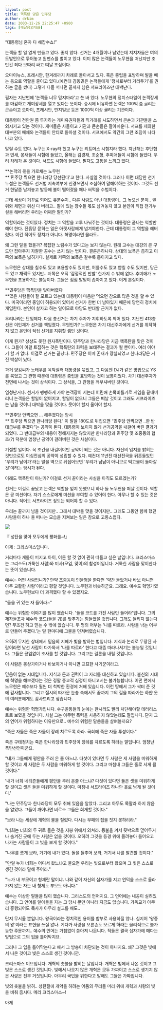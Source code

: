 ```yaml
---
layout: post
title: 핵폭탄 맞은 민주당
author: drkim
date: 2003-12-26 22:25:47 +0900
tags: [깨달음의대화]
---
```

“대통령님 혼자 다 해잡수쇼!”

논객들 할 일 없게 만들고 있다. 좋지 않다. 선거는 4개월이나 남았는데 지지자들은 여의도발언으로 묶어놓고 원맨쇼를 벌이고 있다. 이미 많은 논객들이 노무현을 떠났지만 조만간 죄다 보따리 싸고 떠날 조짐이다. 

오마이뉴스, 프레시안, 한겨레까지 차례로 돌아서고 있다. 혹은 중립을 표방하며 발을 빼는 등으로 역할을 줄이고 있다.(예컨대 김동민은 논객들에게 '정치로부터 거리두기'를 권하는 글을 썼다) 그렇게 다들 떠나면 끝까지 남은 서프라이즈만 대박난다.

필자는 지난번에 '논객들 너무 믿지마라'고 쓴 바 있다. 노무현의 정치스타일이 논객장세를 마감하고 개미장세를 열고 있다는 뜻이다. 증시에 비유하면 논객은 100억 쯤 굴리는 큰손이고 오마이, 프레시안, 딴지일보 등은 1000억 이상 굴리는 기관이다. 

대통령이 천만원 쯤 투자하는 개미유권자들과 직거래를 시도하면서 큰손과 기관들을 소외시키고 있는 것이다. 개미들은 사들이고 기관과 큰손들은 팔아치운다. 서프를 제외한 대부분의 매체와 논객들이 안티로 돌아설 것이다. 서프에서도 약간의 그런 조짐이 나타나고 있다. 

말릴 수도 없다. 누구는 X-ray라 했고 누구는 리트머스 시험지라 했다. 지난해는 후단협과 민새, 몽새들이 시험에 들었고, 올해는 김경재, 조순형, 추미애들이 시험에 들었다. 우리 차례가 온 것이다. 서프도 시험에 들었다. 필자도 고통을 느끼고 있다. 

**논객의 몫을 가로채는 노무현  
**'민주당 찍으면 한나라당 당선된다'고 한다. 사실일 것이다. 그러나 이런 대담한 천기누설은 논객들도 선거법 저촉여부에 신경쓰면서 조심하여 말해야하는 것이다. 그것도 선거 한달쯤 남겨놓고 발등에 불이 떨어졌을 때나 써먹을 수법이다. 

근데 세상이 거꾸로 되어도 유분수지.. 다른 사람도 아닌 대통령이.. 그 높으신 분이.. 권위와 체면과 위신 다 버리고.. 밑에 있는 장수들 몫도 남겨놓지 않고 본인이 직접 천기누설을 해버리면 우리는 어쩌란 말인가? 

역할이라는 것이있다. 정치는 그 역할을 고루 나눠주는 것이다. 대통령은 폼나는 역할만 해야 한다. 진흙탕 묻히는 일은 아랫사람에게 넘겨야한다. 근데 대통령이 그 역할을 해버렸다. 이건 적어도 정치가 아니다. 혁명이라면 몰라도.. 

왜 그런 말을 했을까? 복잡한 노림수가 있다고는 보지 않는다. 원래 고수는 대강의 큰 구도만 잡아주지 자잘한 꽁수는 쓰지 않는 법이다. 결론은하나다. 상대의 보폭은 좁히고 이쪽의 보폭은 넓히기다. 실제로 저쪽의 보폭은 갈수록 좁아지고 있다. 

노무현은 상대를 칠수도 있고 포용할수도 있지만, 어를수도 있고 뺨칠 수도 있지만, 당근도 있고 채찍도 있지만.. 저쪽은 오직 '감정적인 반발' 한가지 수 밖에 없다. 추미애가 노무현을 포용하기는 불능이다. 그들은 점점 발밑이 좁아지고 있다. 이게 본질이다. 

**민주당은 핵폭탄을 맞아버렸다  
**많은 사람들이 잘 모르고 있는데 대통령이 마음만 먹으면 참으로 많은 것을 할 수 있다. 미국이라면 중임이 허용되어 있어서 선거가 한번 더 남아있기 때문에 당연히 정치에 개입한다. 본인이 살자고 하는 일이므로 야당도 반대할 근거가 없다. 

우리나라는 단임제다. 다음 총선거는 차기 주자가 지휘하도록 되어 있다. 지난번 413총선은 이인제가 선거를 책임졌다. 무엇인가? 노무현은 차기 대선주자에게 선거를 위탁하지 않고 본인이 직접 선거를 지휘할 셈인 것이다.

이게 뭔가? 상상도 못한 원자폭탄이다. 민주당과 한나라당은 지금 핵폭탄을 맞은 것이다. 그들이 이걸 트집하는 것은 핵폭탄의 화력을 보태주는 결과가 될 뿐이다. 여러 이야기 할 거 없다. 이걸로 선거는 끝났다. 민주당은 이미 존재가 망실되었고 한나라당은 거진 박살이 났다. 

과거 양김씨가 노태우를 윽박질러 대통령을 묶었고, 그 다음엔 DJ가 같은 방법으로 YS를 묶었고 그 관행 때문에 대통령은 중립을 표방하는 것이 보통이었다. 차기 대선주자가 전면에 나서는 것이 상식이다. 그 상식을, 그 관행을 깨부셔버린 것이다. 

엄청난거다. 선거가 팽팽하게 가야 논객장이 서는데 어린애 손목비틀기로 게임을 끝내버리니 논객들은 할일이 없어지고, 할일이 없으니 그들은 떠날 것이고 그래도 서프라이즈는 남을 것이니 대박을 맞을 것이다. 웃어야 할지 울어야 할지.

**민주당 안찍으면 ... 해주겠다는 암시  
**'민주당 찍으면 한나라당 된다.' 이 말을 180도로 뒤집으면 “민주당 안찍으면 ..한 반대급부를 주겠다”는 공약이 된다. 대통령이 보이지 않게 선거공약을 내걸어 버린 결과가 되었다. 그 반대급부의 내용이 정해지지는 않았지만 한나라당과 민주당 및 조중동의 협조(?) 덕분에 엄청난 공약이 걸려버린 것은 사실이다. 

기절할 일이다. 꼭 조건을 내걸어야만 공약이 되는 것은 아니다. 자신의 입지를 밝히는 것만으로도 이심전심의 공약이 성립할 수 있다. 예컨대 11년전 대선전국을 뒤흔들었던 '우리가 남이가'라는 말을 역으로 뒤집어보면 '우리가 남남이 아니므로 떡고물이 돌아갈 것'이라는 암시가 된다. 

이래도 핵폭탄이 아닌가? 이걸로 선거 끝이라는 사실을 아직도 모르겠는가?

선거는 이걸로 끝났고 논객은 역할을 얻지 못했으니 하나 둘 노무현을 떠날 것이다. 역할은 곧 미션이다. 자기 스스로에게 미션을 부여할 수 있어야 한다. 아무나 할 수 있는 것은 아니다. 적어도 서프라이즈 정도는 되어야 할 수 있다. 

우리는 끝까지 남을 것이지만.. 그래서 대박을 맞을 것이지만.. 그래도 그동안 함께 했던 사람들이 하나 둘 떠나는 모습을 지켜보는 일은 참으로 고통스럽다. 


  ![](http://drkimz.com/technote/board/KDR/upimg/1072444411.jpg)


  『 성탄을 맞아 모두에게 평화를~!』



  아제 : 크리스마스입니다. 


거리마다 캐롤이 퍼지고 아이, 어른 할 것 없이 괜히 떠들고 싶은 날입니다. 크리스마스는 그리스도(거룩한 사람)와 미사(모임, 맞이)의 합성어입니다. 거룩한 사람을 맞이한다는 뜻이 있습니다. 

예수는 어떤 사람입니가? 만약 조중동이 인물평을 한다면 '약간 돌았거나 바보 아니면 아주 교활한 사람'이라고 평할 것입니다. 노무현과 비슷하군요. 그래요. 예수도 혁명가였습니다. 노무현보다 더 과격했다 할 수 있겠지요. 

"들을 귀 있는 자 들어라~" 

예수는 위험한 이야기를 많이 했습니다. '들을 코드를 가진 사람만 들어라'입니다. 그의 제자들조차 예수와 코드(들을 귀)를 맞추기는 힘들었을 것입니다. 그래도 들리지 않는다면? 무조건 하고 믿는 수 밖에 없습니다. 두 명의 어부는 '나를 따르라. 사람을 낚는 어부로 만들어 주겠다.'는 말 한마디에 그물을 던져버렸습니다. 

오히려 무지한 상태에서 믿음의 지혜가 빛을 발하는 법입니다. 지식과 논리로 무장된 사람이라면 낯선 사람이 다가와서 '나를 따르라' 한다고 대뜸 따라나서기는 불능일 것입니다. 그들은 끊임없이 조사를 할 것입니다. 그리고는 결론을 내릴 것입니다. 

이 사람은 몽상가이거나 바보이거나 아니면 교묘한 사기꾼이라고. 

믿음이 없는 시대입니다. 지식과 돈과 권력이 그 자리를 대신하고 있습니다. 불신의 시대에 혁명을 해보겠다는 것은 정말 종교적 심정이 아니고서는 불가능합니다. 어떤 면에서 노무현은 예수보다 훨씬 더 척박한 환경에 처해 있습니다. 이런 땅에서 그가 싹터 준 것에 감사합니다. 그리고 질시의 따가운 눈총 속에서도 끝까지 그의 길을 따라가는 하얀 옷의 여러분에게도 감사드리고 싶습니다. 

예수는 위험한 혁명가입니다. 수구꼴통들의 눈에는 한시라도 빨리 처단해야할 테러리스트로 보였을 것입니다. 사실 그는 아무런 폭력을 사용하지 않았는데도 말입니다. 단지 그의 언어가 위험하다는 이유만으로.. 예수의 위험한 말씀들을 살펴볼까요? 

"죽은 자들은 죽은 자들이 장례 치르도록 하라. 국회에 죽은 자들 투성이다." 

죽은 구태정치는 죽은 한나라당과 민주당이 장례를 치르도록 하라는 말입니다. 엄청난 폭탄선언이군요.

"내가 그들에게 평안을 주러 온 줄 아느냐. 다섯이 있다면 두 사람은 세 사람을 미워하게 할 것이고 세 사람은 두 사람을 미워하게 할 것이다. 그리고 마침내 그들은 홀로 서게 될 것이다." 

'내가 너희 네티즌들에게 평안을 주러 온줄 아느냐? 다섯이 있다면 둘은 셋을 미워하게 할 것이고 셋은 둘을 미워하게 할 것이다. 마침내 서프라이즈 하나만 홀로 남게 될 것이다.' 

"나는 민주당과 한나라당이 모두 취해 있음을 알았다. 그리고 아무도 목말라 하지 않음을 알았다. 그들이 깨어나면 비로소 그들은 회개할 것이다." 

"보라 나는 세상에 개혁의 불을 질렀다. 다시는 부패의 집을 짓지 못하리라." 

"너희는 너희의 두 귀로 들은 것을 지붕 위에서 외쳐라. 등불을 켜서 됫박으로 덮어두거나 숨겨진 곳에 두는 사람은 없을 것이다. 오히려 그것을 등경 위에 올려놓아 들어오고 나가는 사람들이 그 빛을 보게 할 것이다." 

"나무를 쪼개 보라, 거기에 내가 있다. 돌을 들추어 보라, 거기서 나를 발견할 것이다." 

"만일 누가 너희는 어디서 왔느냐고 물으면 우리는 빛으로부터 왔으며 그 빛은 스스로 생긴 것이라 말해 주어라." 

"누가 내 부모이고 형제란 말이냐. 나와 같이 자신의 십자가를 지고 언덕을 스스로 올라가지 않는 자는 내 형제도 부모도 아니다." 

예수는 이상한 말들을 많이 했습니다. 그리스도의 언어지요. 그 언어에는 내공이 실려있습니다. 그 언어를 알아들을 자는 그 당시 뿐만 아니라 지금도 없습니다. 기독교가 아무리 흥행되어도 목사가 아무리 설교를 해도.. 

단지 무서울 뿐입니다. 왕국이라는 정치적인 용어를 함부로 사용하질 않나. 심지어 '왕중의 왕'이라는 표현을 쓰질 않나. 게다가 사랑을 오른손도 모르게 하라는 물리적으로 불가능한 주문까지.. 예수의 언어는 거침없이 쏟아져 나옵니다. 적들은 결국 십자가에 매다는 방법으로 그의 입을 틀어막지요. 

그러나 그 입을 틀어막는다고 해서 그 방송이 차단되는 것이 아니지요. 왜? 그것은 빛에서 나온 것이고 빛은 스스로 생긴 것이니깐. 

크리스마스 이브입니다. 개혁의 촛불을 밝히는 날입니다. 개혁은 빛에서 나온 것이고 그 빛은 스스로 생긴 것입니다. 빛에서 나오지 않은 개혁은 모두 가짜이고 스스로 생기지 않은 사랑은 전부 거짓입니다. 아무리 국민을 위한다고 말해도 그들은 가짜입니다. 

빛의 촛불을 밝혀.. 성탄절에 개악을 하려는 어둠의 무리들 머리 위에 개혁과 사랑의 빛을 비춰 줍시다. 메리 크리스마스~! 

아제